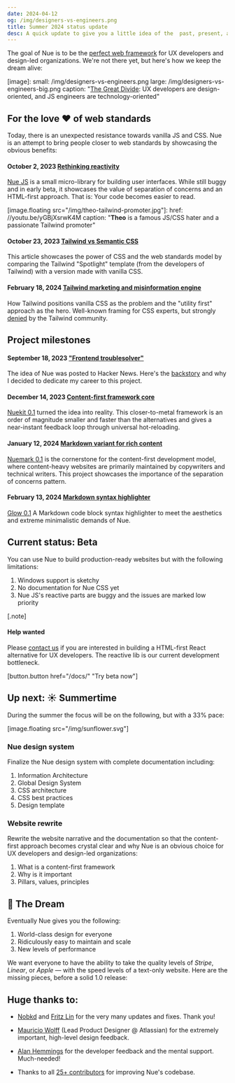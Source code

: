 ```yaml
---
date: 2024-04-12
og: /img/designers-vs-engineers.png
title: Summer 2024 status update
desc: A quick update to give you a little idea of the  past, present, and the future of the Nue framework.
---
```



The goal of Nue is to be the [perfect web framework](/blog/perfect-web-framework/) for UX developers and design-led organizations. We're not there yet, but here's how we keep the dream alive:

[image]:
  small: /img/designers-vs-engineers.png
  large: /img/designers-vs-engineers-big.png
  caption: "[The Great Divide](//css-tricks.com/the-great-divide/): UX developers are design-oriented, and JS engineers are technology-oriented"


## For the love ❤️ of web standards

Today, there is an unexpected resistance towards vanilla JS and CSS. Nue is an attempt to bring people closer to web standards by showcasing the obvious benefits:


#### October 2, 2023 [Rethinking reactivity](/blog/rethinking-reactivity/)

[Nue JS](//github.com/nuejs/nue/tree/master/packages/nuejs) is a small micro-library for building user interfaces. While still buggy and in early beta, it showcases the value of separation of concerns and an HTML-first approach. That is: Your code becomes easier to read.


[image.floating src="/img/theo-tailwind-promoter.jpg"]:
  href: //youtu.be/yGBjXsrwK4M
  caption: "**Theo** is a famous JS/CSS hater and a passionate Tailwind promoter"


#### October 23, 2023 [Tailwind vs Semantic CSS](/blog/tailwind-vs-semantic-css/)

This article showcases the power of CSS and the web standards model by comparing the Tailwind "Spotlight" template (from the developers of Tailwind) with a version made with vanilla CSS.


#### February 18, 2024 [Tailwind marketing and misinformation engine](/blog/tailwind-misinformation-engine/)

How Tailwind positions vanilla CSS as the problem and the "utility first" approach as the hero. Well-known framing for CSS experts, but strongly [denied](//youtu.be/yGBjXsrwK4M) by the Tailwind community.


## Project milestones


#### September 18, 2023 ["Frontend troublesolver"](/blog/backstory/)

The idea of Nue was posted to Hacker News. Here's the [backstory](/blog/backstory/) and why I decided to dedicate my career to this project.

#### December 14, 2023 [Content-first framework core](/blog/nuekit-010/)

[Nuekit 0.1](/blog/nuekit-010/) turned the idea into reality. This closer-to-metal framework is an order of magnitude smaller and faster than the alternatives and gives a near-instant feedback loop through universal hot-reloading.

#### January 12, 2024 [Markdown variant for rich content](/blog/introducing-nuemark/)

[Nuemark 0.1](/blog/introducing-nuemark/) is the cornerstone for the content-first development model, where content-heavy websites are primarily maintained by copywriters and technical writers. This project showcases the importance of the separation of concerns pattern.

#### February 13, 2024 [Markdown syntax highlighter](/blog/introducing-glow/)

[Glow 0.1](/blog/introducing-glow/) A Markdown code block syntax highlighter to meet the aesthetics and extreme minimalistic demands of Nue.


## Current status: Beta

You can use Nue to build production-ready websites but with the following limitations:

1. Windows support is sketchy
2. No documentation for Nue CSS yet
3. Nue JS's reactive parts are buggy and the issues are marked low priority


[.note]
  #### Help wanted
  Please [contact us](//github.com/nuejs/nue/discussions) if you are interested in building a HTML-first React alternative for UX developers. The reactive lib is our current development bottleneck.

[button.button href="/docs/" "Try beta now"]

## Up next: ☀️ Summertime

During the summer the focus will be on the following, but with a 33% pace:

[image.floating src="/img/sunflower.svg"]

### Nue design system

Finalize the Nue design system with complete documentation including:

1. Information Architecture
2. Global Design System
3. CSS architecture
4. CSS best practices
5. Design template


### Website rewrite

Rewrite the website narrative and the documentation so that the content-first approach becomes crystal clear and why Nue is an obvious choice for UX developers and design-led organizations:

1. What is a content-first framework
2. Why is it important
3. Pillars, values, principles


## 🦄 The Dream

Eventually Nue gives you the following:

1. World-class design for everyone
2. Ridiculously easy to maintain and scale
3. New levels of performance

We want everyone to have the ability to take the quality levels of *Stripe*, *Linear*, or *Apple* — with the speed levels of a text-only website. Here are the missing pieces, before a solid 1.0 release:


## Huge thanks to:

- [Nobkd](//github.com/nobkd) and [Fritz Lin](//github.com/fritx) for the very many updates and fixes. Thank you!

- [Mauricio Wolff](//www.linkedin.com/in/mauriciowolff/) (Lead Product Designer @ Atlassian) for the extremely important, high-level design feedback.

- [Alan Hemmings](//github.com/goblinfactory) for the developer feedback and the mental support. Much-needed!

- Thanks to all [25+ contributors](//github.com/nuejs/nue/graphs/contributors) for improving Nue's codebase.
